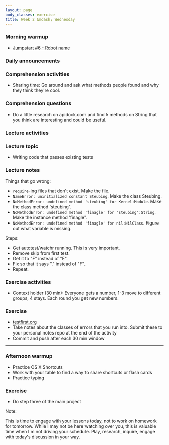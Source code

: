 ```yaml
---
layout: page
body_classes: exercise
title: Week 2 &mdash; Wednesday
---
```


### Morning warmup

* [Jumpstart #6 - Robot name](https://github.com/JumpstartLab/warmup-exercises/tree/master/06-robot-name)

### Daily announcements
### Comprehension activities

* Sharing time: Go around and ask what methods people found and why they think they're cool.

### Comprehension questions

* Do a little research on apidock.com and find 5 methods on String that you think are interesting and could be useful.

### Lecture activities
### Lecture topic

* Writing code that passes existing tests

### Lecture notes

Things that go wrong:

* `require`-ing files that don't exist. Make the file.
* `NameError: uninitialized constant Steubing`. Make the class Steubing.
* `NoMethodError: undefined method 'steubing' for Kernel:Module`. Make the class method 'steubing'.
* `NoMethodError: undefined method 'finagle' for "steubing":String`. Make the instance method 'finagle'.
* `NoMethodError: undefined method 'finagle' for nil:NilClass`. Figure out what variable is missing.

Steps:

* Get autotest/watchr running. This is very important.
* Remove skip from first test.
* Get it to "F" instead of "E".
* Fix so that it says "." instead of "F".
* Repeat.

### Exercise activities

* Context holder (30 min): Everyone gets a number, 1-3 move to different groups, 4 stays. Each round you get new numbers.

### Exercise

* [testfirst.org](testfirst.org)
* Take notes about the classes of errors that you run into. Submit these to your personal notes repo at the end of the activity
* Commit and push after each 30 min window

***

### Afternoon warmup

* Practice OS X Shortcuts
* Work with your table to find a way to share shortcuts or flash cards
* Practice typing

### Exercise

* Do step three of the main project

Note:

This is time to engage with your lessons today, not to work on homework for tomorrow. While I may not be here watching over you, this is valuable time when I'm not driving your schedule. Play, research, inquire, engage with today's discussion in your way.
